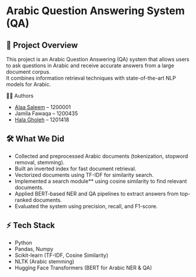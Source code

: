 # Arabic Question Answering System (QA) 

## 🚀 Project Overview
This project is an Arabic Question Answering (QA) system that allows users to ask questions in Arabic and receive accurate answers from a large document corpus.  
It combines information retrieval techniques with state-of-the-art NLP models for Arabic.

👩‍💻 Authors
* [Alaa Saleem](https://github.com/alaasaleem) – 1200001
* Jamila Fawaqa – 1200435
* [Hala Gholeh](https://github.com/HalaGholeh) – 1201418

## 🛠 What We Did
- Collected and preprocessed Arabic documents (tokenization, stopword removal, stemming).  
- Built an inverted index for fast document retrieval.  
- Vectorized documents using TF-IDF for similarity search.  
- Implemented a search module** using cosine similarity to find relevant documents.  
- Applied BERT-based NER and QA pipelines to extract answers from top-ranked documents.  
- Evaluated the system using precision, recall, and F1-score.

## ⚡ Tech Stack
- Python 
- Pandas, Numpy  
- Scikit-learn (TF-IDF, Cosine Similarity)  
- NLTK (Arabic stemming)  
- Hugging Face Transformers (BERT for Arabic NER & QA)  

